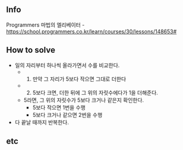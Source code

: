 ## Info
Programmers 마법의 엘리베이터 - https://school.programmers.co.kr/learn/courses/30/lessons/148653#

## How to solve
* 일의 자리부터 하나씩 올라가면서 수를 비교한다.
    * 1. 만약 그 자리가 5보다 작으면 그대로 더한다
    * 2. 5보다 크면, 더한 뒤에 그 위의 자릿수에다가 1을 더해준다.
    * 5라면, 그 위의 자릿수가 5보다 크거나 같은지 확인한다.
        * 5보다 작으면 1번을 수행
        * 5보다 크거나 같으면 2번을 수행
* 다 끝날 때까지 반복한다.

## etc